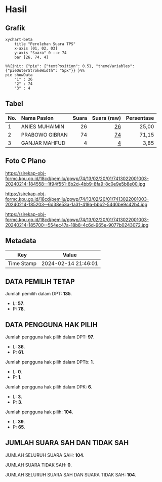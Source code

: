 # Hasil

## Grafik

```mermaid
xychart-beta
    title "Perolehan Suara TPS"
    x-axis [01, 02, 03]
    y-axis "Suara" 0 --> 74
    bar [26, 74, 4]
```

```mermaid
%%{init: {"pie": {"textPosition": 0.5}, "themeVariables": {"pieOuterStrokeWidth": "5px"}} }%%
pie showData
    "1" : 26
    "2" : 74
    "3" : 4
```

## Tabel

| No. | Nama Paslon    | Suara | Suara (raw) | Persentase |
|:--- |:-------------- | -----:| -----------:| ----------:|
| 1   | ANIES MUHAIMIN | 26    | [26][p-1]   | 25,00      |
| 2   | PRABOWO GIBRAN | 74    | [74][p-2]   | 71,15      |
| 3   | GANJAR MAHFUD  | 4     | [4][p-3]    | 3,85       |


[p-1]: https://github.com/gigit-pemilu/pemilu-2024-74-sulawesi-tenggara/blob/main/pilpres/hitung-suara/sub/74-sulawesi-tenggara/sub/13-muna-barat/sub/02-barangka/sub/2001-wuna/sub/003-tps/sub/paslon-1.txt
[p-2]: https://github.com/gigit-pemilu/pemilu-2024-74-sulawesi-tenggara/blob/main/pilpres/hitung-suara/sub/74-sulawesi-tenggara/sub/13-muna-barat/sub/02-barangka/sub/2001-wuna/sub/003-tps/sub/paslon-2.txt
[p-3]: https://github.com/gigit-pemilu/pemilu-2024-74-sulawesi-tenggara/blob/main/pilpres/hitung-suara/sub/74-sulawesi-tenggara/sub/13-muna-barat/sub/02-barangka/sub/2001-wuna/sub/003-tps/sub/paslon-3.txt

## Foto C Plano

https://sirekap-obj-formc.kpu.go.id/18cd/pemilu/ppwp/74/13/02/20/01/7413022001003-20240214-184558--1f94f551-6b2d-4bb9-8fa9-8c0e9e5b8e00.jpg

https://sirekap-obj-formc.kpu.go.id/18cd/pemilu/ppwp/74/13/02/20/01/7413022001003-20240214-185203--6d38e53a-1a31-419a-bbb2-54d0be9c42b4.jpg

https://sirekap-obj-formc.kpu.go.id/18cd/pemilu/ppwp/74/13/02/20/01/7413022001003-20240214-185700--554ec47a-18b8-4c6d-965e-9077b0243072.jpg


## Metadata

| Key        | Value               |
| ---------- | ------------------- |
| Time Stamp | 2024-02-14 21:46:01 |


## DATA PEMILIH TETAP

Jumlah pemilih dalam DPT: **135**.
 * L: **57**.
 * P: **78**.

## DATA PENGGUNA HAK PILIH

Jumlah pengguna hak pilih dalam DPT: **97**.
 * L: **36**.
 * P: **61**.

Jumlah pengguna hak pilih dalam DPTb: **1**.
 * L: **0**.
 * P: **1**.

Jumlah pengguna hak pilih dalam DPK: **6**.
 * L: **3**.
 * P: **3**.

Jumlah pengguna hak pilih: **104**.
 * L: **39**.
 * P: **65**.

## JUMLAH SUARA SAH DAN TIDAK SAH

JUMLAH SELURUH SUARA SAH: **104**.

JUMLAH SUARA TIDAK SAH: **0**.

JUMLAH SELURUH SUARA SAH DAN SUARA TIDAK SAH: **104**.


